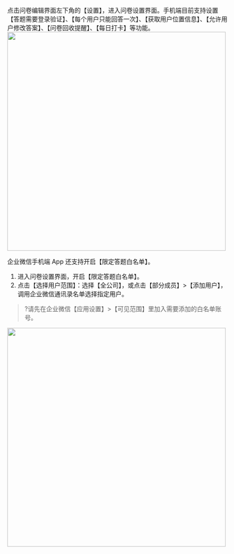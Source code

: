 点击问卷编辑界面左下角的【设置】，进入问卷设置界面。手机端目前支持设置【答题需要登录验证】、【每个用户只能回答一次】、【获取用户位置信息】、【允许用户修改答案】、【问卷回收提醒】、【每日打卡】等功能。
<img src="https://main.qcloudimg.com/raw/58211a9d3b9786cc023c7318c4ae79e8/%E8%AE%BE%E7%BD%AE.png" width="500">

企业微信手机端 App 还支持开启【限定答题白名单】。
1. 进入问卷设置界面，开启【限定答题白名单】。
2. 点击【选择用户范围】：选择【全公司】，或点击【部分成员】>【添加用户】，调用企业微信通讯录名单选择指定用户。

>?请先在企业微信【应用设置】>【可见范围】里加入需要添加的白名单账号。

<img src="https://main.qcloudimg.com/raw/5e39affcaefc41395339681092ecb4e5/%E4%BC%81%E4%B8%9A%E6%89%93%E5%8D%A1.png" width="500">
